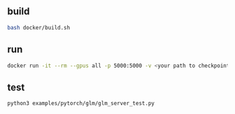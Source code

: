 ## build

```bash
bash docker/build.sh
```

## run

```bash
docker run -it --rm --gpus all -p 5000:5000 -v <your path to checkpoints>/49300:/checkpoints -v DATA_TYPE=int4 ftglm:latest
```

## test

```bash
python3 examples/pytorch/glm/glm_server_test.py
```

